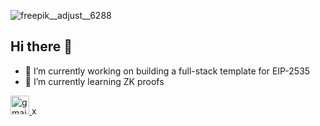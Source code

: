 
![freepik__adjust__6288](https://github.com/user-attachments/assets/b66f9170-8c7d-48d1-97da-b62554583c6d)

## Hi there 👋


- 🔭 I’m currently working on building a full-stack template for EIP-2535
- 🌱 I’m currently learning ZK proofs
  

<div align="left">
  <a href="iteoluwakisibello@gmail.com" target="_blank">
    <img src="https://img.shields.io/static/v1?message=Gmail&logo=gmail&label=&color=D14836&logoColor=white&labelColor=&style=for-the-badge" height="30" alt="gmail logo"  />
  </a>x
</div>
